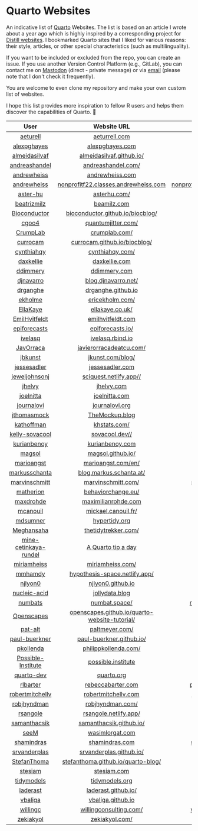 # Quarto Websites

An indicative list of [Quarto](https://quarto.org/) Websites. The list is based on an article I wrote about a year ago which is highly inspired by a corresponding project for [Distill websites](https://distillery.rbind.io/showcase). I bookmarked Quarto sites that I liked for various reasons: their style, articles, or other special characteristics (such as multilinguality).

If you want to be included or excluded from the repo, you can create an issue. If you use another Version Control Platform (e.g., GitLab), you can contact me on [Mastodon](https://fosstodon.org/@stesiam) (direct - private message) or via [email](mailto:stesiam@proton.me) (please note that I don't check it frequently).

You are welcome to even clone my repository and make your own custom list of websites.

I hope this list provides more inspiration to fellow R users and helps them discover the capabilities of Quarto. 🙂

|  User     | Website URL   |  Repository   |
|:------------------:|:------------------:|:------------------:|
|  <a href="https://github.com/aeturrell" target="_blank">aeturell</a>  |  <a href="https://www.aeturrell.com" target="_blank">aeturrell.com</a> | <a href="https://github.com/aeturrell/home" target="_blank">home</a> |
|  <a href="https://github.com/alexpghayes" target="_blank">alexpghayes</a>  | <a href="https://www.alexpghayes.com/" target="_blank">alexpghayes.com</a> | <a href="https://github.com/alexpghayes/quarto-blog" target="_blank">quarto-blog</a> |
|   <a href="https://github.com/almeidasilvaf" target="_blank">almeidasilvaf</a>  | <a href="https://almeidasilvaf.github.io/" target="_blank">almeidasilvaf.github.io/</a> | <a href="https://github.com/almeidasilvaf/almeidasilvaf.github.io" target="_blank">almeidasilvaf.github.io</a> |
|  <a href="https://github.com/andreashandel" target="_blank">andreashandel</a> | <a href="https://www.andreashandel.com/" target="_blank">andreashandel.com/</a> | <a href="https://github.com/andreashandel/andreashandelwebsite" target="_blank">andreashandelwebsite</a> |
| <a href="https://github.com/andrewheiss" target="_blank">andrewheiss</a>  | <a href="https://www.andrewheiss.com/" target="_blank">andrewheiss.com</a> | <a href="https://github.com/andrewheiss/ath-quarto" target="_blank">ath-quarto</a> |
| <a href="https://github.com/andrewheiss" target="_blank">andrewheiss</a>  | <a href="https://nonprofitf22.classes.andrewheiss.com/" target="_blank">nonprofitf22.classes.andrewheiss.com</a> | <a href="https://github.com/andrewheiss/nonprofitf22.classes.andrewheiss.com" target="_blank">nonprofitf22.classes.andrewheiss.com</a> |
|  <a href="https://github.com/aster-hu" target="_blank">aster-hu</a>  | <a href="https://asterhu.com/" target="_blank">asterhu.com/</a> | <a href="https://github.com/aster-hu/Asteroid_Blog" target="_blank">Asteroid_Blog</a> |
| <a href="https://github.com/beatrizmilz" target="_blank">beatrizmilz</a>  |  <a href="https://beamilz.com/" target="_blank">beamilz.com</a> |         <a href="https://github.com/beatrizmilz/blog-en/" target="_blank">blog-en</a>    |
| <a href="https://github.com/Bioconductor" target="_blank">Bioconductor</a> | <a href="https://bioconductor.github.io/biocblog/" target="_blank">bioconductor.github.io/biocblog/</a> |  <a href="https://github.com/bioconductor/biocblog" target="_blank">biocblog</a> | 
| <a href="https://github.com/cgoo4" target="_blank">cgoo4</a> | <a href="https://www.quantumjitter.com/" target="_blank">quantumjitter.com/</a> |  <a href="https://github.com/cgoo4/quantumjitter" target="_blank">quantumjitter</a> | 
| <a href="https://github.com/CrumpLab" target="_blank">CrumpLab</a> | <a href="https://crumplab.com/" target="_blank">crumplab.com/</a> |  <a href="https://github.com/CrumpLab/CrumpLab.github.io" target="_blank">CrumpLab.github.io</a> | 
| <a href="https://github.com/currocam" target="_blank">currocam</a> | <a href="https://currocam.github.io/" target="_blank">currocam.github.io/biocblog/</a> |  <a href="https://github.com/currocam/currocam.github.io" target="_blank">currocam.github.io</a> | 
| <a href="https://github.com/cynthiahqy" target="_blank">cynthiahqy</a> | <a href="https://cynthiahqy.com/" target="_blank">cynthiahqy.com/</a> |  <a href="https://github.com/cynthiahqy/digital-garden" target="_blank">digital-garden</a> | 
| <a href="https://github.com/daxkellie" target="_blank">daxkellie</a> | <a href="https://daxkellie.com/" target="_blank">daxkellie.com</a> |  <a href="https://github.com/daxkellie/website-quarto" target="_blank">website-quarto</a> | 
| <a href="https://github.com/ddimmery" target="_blank">ddimmery</a> | <a href="https://ddimmery.com/" target="_blank">ddimmery.com</a> |  <a href="https://github.com/ddimmery/quarto-website" target="_blank">quarto-website</a> | 
|  <a href="https://github.com/djnavarro" target="_blank">djnavarro</a>  | <a href="blog.djnavarro.net/" target="_blank">blog.djnavarro.net/</a>  |   <a href="https://github.com/djnavarro/quarto-blog" target="_blank">quarto-blog</a>  |
|  <a href="https://github.com/drganghe" target="_blank">drganghe</a>  | <a href="https://drganghe.github.io/" target="_blank">drganghe.github.io</a>  |   <a href="https://github.com/drganghe/drganghe.github.io" target="_blank">drganghe.github.io</a>  |
|  <a href="https://github.com/ekholme" target="_blank">ekholme</a>  | <a href="https://www.ericekholm.com/" target="_blank">ericekholm.com/</a>  |   <a href="https://github.com/ekholme/ee-quarto-site" target="_blank">ee-quarto-site</a>  |
|  <a href="https://github.com/EllaKaye" target="_blank">EllaKaye</a>  | <a href="https://ellakaye.co.uk/" target="_blank">ellakaye.co.uk/</a>  |   <a href="https://github.com/EllaKaye/ellakaye.co.uk" target="_blank">ellakaye.co.uk </a>  |
|   <a href="https://github.com/EmilHvitfeldt" target="_blank">EmilHvitfeldt</a>  | <a href="https://emilhvitfeldt.com/" target="_blank">emilhvitfeldt.com</a>  |   <a href="https://github.com/EmilHvitfeldt/emilhvitfeldt.com" target="_blank">emilhvitfeldt.com</a>  |
|  <a href="https://github.com/epiforecasts" target="_blank">epiforecasts</a>  | <a href="https://epiforecasts.io/" target="_blank">epiforecasts.io/</a>  |   <a href="https://github.com/epiforecasts/epiforecasts.github.io" target="_blank">epiforecasts.github.io</a>  |
|  <a href="https://github.com/ivelasq" target="_blank">ivelasq</a>  | <a href="https://ivelasq.rbind.io/" target="_blank">ivelasq.rbind.io</a>  |   <a href="https://github.com/ivelasq/pipedream" target="_blank">pipedream</a>  |
|  <a href="https://github.com/JavOrraca" target="_blank">JavOrraca</a>  | <a href="https://www.javierorracadeatcu.com/" target="_blank">javierorracadeatcu.com/</a>  |   <a href="https://github.com/JavOrraca/quarto-blog" target="_blank">quarto-blog </a>  |
|  <a href="https://github.com/jbkunst" target="_blank">jbkunst</a>   | <a href="https://jkunst.com/blog/" target="_blank">jkunst.com/blog/</a> | <a href="https://github.com/jbkunst/blog" target="_blank">blog</a>  |
|  <a href="https://github.com/jessesadler" target="_blank">jessesadler</a>  | <a href="https://www.jessesadler.com/" target="_blank">jessesadler.com</a>| <a href="https://github.com/jessesadler/quarto-blog" target="_blank">quarto-blog</a> |
|  <a href="https://github.com/jeweljohnsonj" target="_blank">jeweljohnsonj</a>  | <a href="https://sciquest.netlify.app/" target="_blank">sciquest.netlify.app//</a>| <a href="https://github.com/jeweljohnsonj/SciQuest" target="_blank">SciQuest</a> |
|    <a href="https://github.com/jhelvy" target="_blank">jhelvy</a>    | <a href="https://www.jhelvy.com" target="_blank">jhelvy.com</a>  | <a href="https://github.com/jhelvy/jhelvy_quarto" target="_blank">jhelvy_quarto</a>  |
|  <a href="https://github.com/joelnitta" target="_blank">joelnitta</a>   | <a href="https://www.joelnitta.com/" target="_blank">joelnitta.com</a> | <a href="https://github.com/joelnitta/joelnitta-home" target="_blank">joelnitta-home</a>  |
|  <a href="https://github.com/journalovi" target="_blank">journalovi</a>   | <a href="https://www.journalovi.org/" target="_blank">journalovi.org</a> | <a href="https://github.com/journalovi/journalovi.github.io" target="_blank">journalovi.github.io</a>  |
|  <a href="https://github.com/jthomasmock" target="_blank">jthomasmock</a>   | <a href="https://themockup.blog/" target="_blank">TheMockup.blog</a> | <a href="https://github.com/jthomasmock/themockup-blog" target="_blank">themockup-blog</a>  |
|  <a href="https://github.com/kathoffman" target="_blank">kathoffman</a>   | <a href="https://www.khstats.com/" target="_blank">khstats.com/</a> | <a href="https://github.com/kathoffman/khstats-quarto" target="_blank">khstats-quarto</a>  |
|  <a href="https://github.com/kelly-sovacool" target="_blank">kelly-sovacool</a>   | <a href="https://sovacool.dev/" target="_blank">sovacool.dev//</a> | <a href="https://github.com/kelly-sovacool/kelly-sovacool.github.io" target="_blank">kelly-sovacool.github.io</a>  |
|  <a href="https://github.com/kurianbenoy" target="_blank">kurianbenoy</a>  | <a href="https://kurianbenoy.com/" target="_blank">kurianbenoy.com</a> | <a href="https://github.com/kurianbenoy/kurianbenoy-website" target="_blank">kurianbenoy-website</a> |
|  <a href="https://github.com/magsol" target="_blank">magsol</a>   | <a href="http://magsol.github.io/" target="_blank">magsol.github.io/</a> | <a href="https://github.com/magsol/magsol.github.io" target="_blank">magsol.github.io</a>  |
|  <a href="https://github.com/marioangst" target="_blank">marioangst</a>   | <a href="https://marioangst.com/en/" target="_blank">marioangst.com/en/</a> | --  |
|  <a href="https://github.com/markusschanta" target="_blank">markusschanta</a>   | <a href="https://blog.markus.schanta.at/" target="_blank">blog.markus.schanta.at/</a> | <a href="https://github.com/markusschanta/blog" target="_blank">blog</a>  |
|  <a href="https://github.com/marvinschmitt" target="_blank">marvinschmitt</a>   | <a href="https://www.marvinschmitt.com/" target="_blank">marvinschmitt.com/</a> | <a href="https://github.com/marvinschmitt/marvinschmitt-dot-com" target="_blank">marvinschmitt-dot-com</a>  |
|  <a href="https://github.com/matherion" target="_blank">matherion</a>   | <a href="https://behaviorchange.eu/" target="_blank">behaviorchange.eu/</a> | <a href="https://gitlab.com/matherion/personal-website" target="_blank">personal-website</a>  |
|  <a href="https://github.com/maxdrohde" target="_blank">maxdrohde</a>   | <a href="https://maximilianrohde.com/" target="_blank">maximilianrohde.com</a> | <a href="https://github.com/maxdrohde/blog_quarto" target="_blank">blog_quarto</a>  |
|  <a href="https://github.com/mcanouil" target="_blank">mcanouil</a>   | <a href="https://mickael.canouil.fr/" target="_blank">mickael.canouil.fr/</a> | <a href="https://github.com/mcanouil/mickael.canouil.fr" target="_blank">mickael.canouil.fr</a>  |
|  <a href="https://github.com/mdsumner" target="_blank">mdsumner</a>   | <a href="https://www.hypertidy.org/" target="_blank">hypertidy.org</a> | <a href="https://github.com/mdsumner/quarto-blog" target="_blank">quarto-blog</a>  |
|  <a href="https://github.com/Meghansaha" target="_blank">Meghansaha</a>   | <a href="https://thetidytrekker.com/" target="_blank">thetidytrekker.com/</a> | <a href="https://github.com/Meghansaha/thetidytrekker-quarto" target="_blank">thetidytrekker-quarto</a>  |
|  <a href="https://github.com/mine-cetinkaya-rundel" target="_blank">mine-cetinkaya-rundel</a>     | <a href="https://mine-cetinkaya-rundel.github.io/quarto-tip-a-day/" target="_blank">A Quarto tip a day</a> | <a href="https://github.com/mine-cetinkaya-rundel/quarto-tip-a-day" target="_blank">quarto-tip-a-day</a>  |
|  <a href="https://github.com/miriamheiss" target="_blank">miriamheiss</a>    | <a href="https://www.miriamheiss.com/" target="_blank">miriamheiss.com/</a> | <a href="https://github.com/miriamheiss/miriam-blog" target="_blank">miriam-blog</a>  |
|  <a href="https://github.com/mmhamdy" target="_blank">mmhamdy</a>   | <a href="https://hypothesis-space.netlify.app/" target="_blank">hypothesis-space.netlify.app/</a> | <a href="https://github.com/mmhamdy/Hypothesis-Space" target="_blank">Hypothesis-Space</a>  |
|  <a href="https://github.com/njlyon0" target="_blank">njlyon0</a>    | <a href="https://njlyon0.github.io/" target="_blank">njlyon0.github.io</a> | <a href="https://github.com/njlyon0/njlyon0.github.io" target="_blank">njlyon0.github.io</a>  |
|  <a href="https://github.com/nucleic-acid" target="_blank">nucleic-acid</a>     | <a href="https://jollydata.blog/" target="_blank">jollydata.blog</a> | <a href="https://github.com/nucleic-acid/quarto-blog" target="_blank">quarto-blog</a>  |
|  <a href="https://github.com/numbats" target="_blank">numbats</a>     | <a href="https://numbat.space/" target="_blank">numbat.space/</a> | <a href="https://github.com/numbats/numbats-quarto-website" target="_blank">numbats-quarto-website</a>  |
|  <a href="https://github.com/Openscapes" target="_blank">Openscapes</a>     | <a href="https://openscapes.github.io/quarto-website-tutorial/" target="_blank">openscapes.github.io/quarto-website-tutorial/</a> | <a href="https://github.com/Openscapes/quarto-website-tutorial" target="_blank">quarto-website-tutorial</a>  |
|  <a href="https://github.com/pat-alt" target="_blank">pat-alt</a> | <a href="https://www.paltmeyer.com/" target="_blank">paltmeyer.com/</a> | <a href="https://github.com/pat-alt/pat-alt.github.io" target="_blank">pat-alt.github.io</a>  |
|  <a href="https://github.com/paul-buerkner" target="_blank">paul-buerkner</a>  | <a href="https://paul-buerkner.github.io/" target="_blank">paul-buerkner.github.io/</a> | <a href="https://github.com/paul-buerkner/paul-buerkner.github.io" target="_blank">paul-buerkner.github.io</a>  |
|  <a href="https://github.com/pkollenda" target="_blank">pkollenda</a>  | <a href="https://www.philippkollenda.com/" target="_blank">philippkollenda.com/</a> | <a href="https://github.com/pkollenda/Website" target="_blank">Website</a>  |
|  <a href="https://github.com/Possible-Institute" target="_blank">Possible-Institute</a>  | <a href="https://possible.institute/" target="_blank">possible.institute</a> | <a href="https://github.com/Possible-Institute/website" target="_blank">website</a>  |
|  <a href="https://github.com/quarto-dev  " target="_blank">quarto-dev</a> | <a href="https://quarto.org/" target="_blank">quarto.org</a> | <a href="https://github.com/quarto-dev/quarto-web" target="_blank">quarto-web</a>  |
|  <a href="https://github.com/rlbarter" target="_blank">rlbarter</a>  | <a href="https://www.rebeccabarter.com/" target="_blank">rebeccabarter.com</a> | <a href="https://github.com/rlbarter/personal-website-quarto" target="_blank">personal-website-quarto</a>  |
|  <a href="https://github.com/robertmitchellv" target="_blank">robertmitchellv</a>  | <a href="https://robertmitchellv.com/" target="_blank">robertmitchellv.com</a> | <a href="https://github.com/robertmitchellv/robertmitchellv.github.io" target="_blank">robertmitchellv.github.io</a>  |
|  <a href="https://github.com/robjhyndman" target="_blank">robjhyndman</a>  | <a href="https://robjhyndman.com/" target="_blank">robjhyndman.com/</a> | <a href="https://github.com/robjhyndman/robjhyndman.com" target="_blank">robjhyndman.com</a>  |
|  <a href="https://github.com/rsangole" target="_blank">rsangole</a>   | <a href="https://rsangole.netlify.app/" target="_blank">rsangole.netlify.app/</a> | <a href="https://github.com/rsangole/blog" target="_blank">blog</a>  |
|  <a href="https://github.com/samanthacsik" target="_blank">samanthacsik</a>  | <a href="https://samanthacsik.github.io/" target="_blank">samanthacsik.github.io/</a>| <a href="https://github.com/samanthacsik/samanthacsik.github.io" target="_blank">samanthacsik.github.io</a> |
|  <a href="https://github.com/seeM" target="_blank">seeM</a>  | <a href="https://wasimlorgat.com/" target="_blank">wasimlorgat.com</a>| <a href="https://github.com/seeM/blog" target="_blank">blog</a> |
|  <a href="https://github.com/shamindras" target="_blank">shamindras</a>  | <a href="https://www.shamindras.com/" target="_blank">shamindras.com</a>| <a href="https://github.com/shamindras/ss_personal_quarto_blog" target="_blank">ss_personal_quarto_blog</a> |
|  <a href="https://github.com/srvanderplas" target="_blank">srvanderplas</a>  | <a href="https://srvanderplas.github.io/" target="_blank">srvanderplas.github.io/</a>| <a href="https://github.com/srvanderplas/srvanderplas.github.io" target="_blank">srvanderplas.github.io</a> |
|  <a href="https://github.com/StefanThoma" target="_blank">StefanThoma</a>  | <a href="https://stefanthoma.github.io/quarto-blog/" target="_blank">stefanthoma.github.io/quarto-blog/</a>| <a href="https://github.com/StefanThoma/quarto-blog" target="_blank">quarto-blog</a> |
|   <a href="https://github.com/stesiam" target="_blank">stesiam</a>    | <a href="https://www.stesiam.com/" target="_blank">stesiam.com</a> | <a href="https://github.com/stesiam/stesiam.github.io" target="_blank">stesiam.github.io</a> |
|   <a href="https://github.com/tidymodels" target="_blank">tidymodels</a>   | <a href="https://www.tidymodels.org/" target="_blank">tidymodels.org</a> | <a href="https://github.com/tidymodels/tidymodels.org" target="_blank">tidymodels.org</a> |
|   <a href="https://github.com/laderast" target="_blank">laderast</a>   | <a href="https://laderast.github.io/" target="_blank">laderast.github.io/</a> | <a href="https://github.com/laderast/laderast.github.io" target="_blank">laderast.github.io</a> |
|   <a href="https://github.com/vbaliga" target="_blank">vbaliga</a>   | <a href="https://vbaliga.github.io/" target="_blank">vbaliga.github.io</a>  |      <a href="https://github.com/vbaliga/vbaliga.github.io" target="_blank">vbaliga.github.io</a> |
|   <a href="https://github.com/willingc" target="_blank">willingc</a>    | <a href="https://www.willingconsulting.com/" target="_blank">willingconsulting.com/</a>  |      <a href="https://github.com/willingc/willing-consulting-2022" target="_blank">willing-consulting-2022</a> |
|   <a href="https://github.com/zekiakyol" target="_blank">zekiakyol</a>  | <a href="https://zekiakyol.com/" target="_blank">zekiakyol.com/</a>  |      <a href="https://github.com/zekiakyol/personal-website" target="_blank">personal-website</a> |
